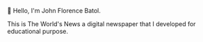 👋 Hello, I'm John Florence Batol.

This is The World's News a digital newspaper that I developed for educational purpose. 
